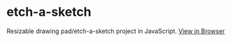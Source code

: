 # etch-a-sketch
Resizable drawing pad/etch-a-sketch project in JavaScript.
[View in Browser](aidanclarkescott.github.io/etch-a-sketch/)
